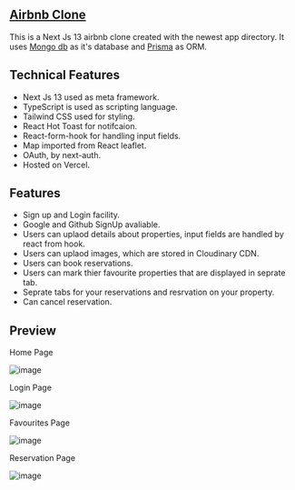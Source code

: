 ## [Airbnb Clone](https://airbnbclone2.vercel.app/)

This is a Next Js 13 airbnb clone created with the newest app directory. It uses [Mongo db](https://www.mongodb.com/) as it's database and [Prisma](https://www.prisma.io/) as ORM. 

## Technical Features 
- Next Js 13 used as meta framework.
- TypeScript is used as scripting language.
- Tailwind CSS used for styling.
- React Hot Toast for notifcaion.
- React-form-hook for handling input fields.
- Map imported from React leaflet.
- OAuth, by next-auth.
- Hosted on Vercel.

## Features
- Sign up and Login facility.
- Google and Github SignUp avaliable.
- Users can uplaod details about properties, input fields are handled by react from hook.
- Users can uplaod images, which are stored in Cloudinary CDN.
- Users can book reservations.
- Users can mark thier favourite properties that are displayed in seprate tab.
- Seprate tabs for your reservations and resrvation on your property.
- Can cancel reservation.

## Preview 

Home Page

![image](https://user-images.githubusercontent.com/102326095/232797353-8d97b2c7-8758-41af-a7a9-1074368335cf.png)

Login Page

![image](https://user-images.githubusercontent.com/102326095/232798239-bad248ec-77a0-49fd-a053-f16f4f0de6a4.png)

Favourites Page

![image](https://user-images.githubusercontent.com/102326095/232798520-9baf9bee-9405-4335-988e-2236996cc33e.png)

Reservation Page

![image](https://user-images.githubusercontent.com/102326095/232799415-f79944b8-471e-4b92-a376-ea3f64a57b6c.png)




